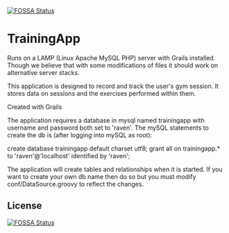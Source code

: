 [![FOSSA Status](https://app.fossa.io/api/projects/git%2Bhttps%3A%2F%2Fgithub.com%2FGeorgeWL%2FTrainingApp.svg?type=shield)](https://app.fossa.io/projects/git%2Bhttps%3A%2F%2Fgithub.com%2FGeorgeWL%2FTrainingApp?ref=badge_shield)

TrainingApp
===========
Runs on a LAMP (Linux Apache MySQL PHP) server with Grails installed. Though we believe that with some modifications of files it should work on alternative server stacks.

This application is designed to record and track the user's gym session. It stores data on sessions and the exercises performed within them.

Created with Grails

The application requires a database in mysql named trainingapp with username and password both set to 'raven'.
The mySQL statements to create the db is (after logging into mySQL as root):

create database trainingapp default charset utf8;
grant all on trainingapp.* to 'raven'@'localhost' identified by 'raven';

The application will create tables and relationships when it is started. If you want to create your own db name then do so but you must modify conf/DataSource.groovy to reflect the changes.


## License
[![FOSSA Status](https://app.fossa.io/api/projects/git%2Bhttps%3A%2F%2Fgithub.com%2FGeorgeWL%2FTrainingApp.svg?type=large)](https://app.fossa.io/projects/git%2Bhttps%3A%2F%2Fgithub.com%2FGeorgeWL%2FTrainingApp?ref=badge_large)